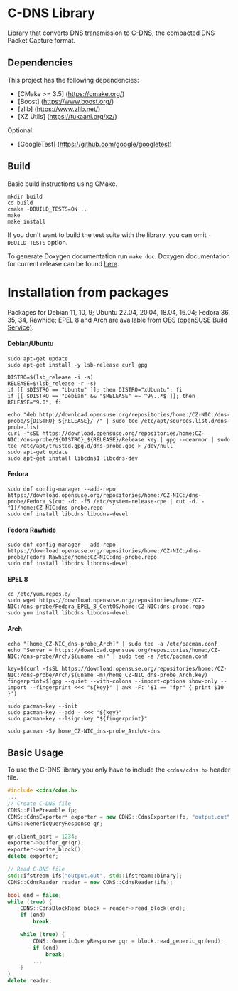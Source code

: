 # C-DNS Library

Library that converts DNS transmission to [C-DNS](https://tools.ietf.org/html/rfc8618), the compacted DNS Packet Capture format.

## Dependencies

This project has the following dependencies:

* [CMake >= 3.5] (https://cmake.org/)
* [Boost] (https://www.boost.org/)
* [zlib] (https://www.zlib.net/)
* [XZ Utils] (https://tukaani.org/xz/)

Optional:
* [GoogleTest] (https://github.com/google/googletest)

## Build

Basic build instructions using CMake.
```shell
mkdir build
cd build
cmake -DBUILD_TESTS=ON ..
make
make install
```
If you don't want to build the test suite with the library, you can omit `-DBUILD_TESTS` option.

To generate Doxygen documentation run `make doc`. Doxygen documentation for current release can be found [here](https://knot.pages.nic.cz/c-dns/).

# Installation from packages
Packages for Debian 11, 10, 9; Ubuntu 22.04, 20.04, 18.04, 16.04; Fedora 36, 35, 34, Rawhide;
EPEL 8 and Arch are available from [OBS (openSUSE Build Service)](https://build.opensuse.org/project/show/home:CZ-NIC:dns-probe).

#### Debian/Ubuntu
```shell
sudo apt-get update
sudo apt-get install -y lsb-release curl gpg

DISTRO=$(lsb_release -i -s)
RELEASE=$(lsb_release -r -s)
if [[ $DISTRO == "Ubuntu" ]]; then DISTRO="xUbuntu"; fi
if [[ $DISTRO == "Debian" && "$RELEASE" =~ ^9\..*$ ]]; then RELEASE="9.0"; fi

echo "deb http://download.opensuse.org/repositories/home:/CZ-NIC:/dns-probe/${DISTRO}_${RELEASE}/ /" | sudo tee /etc/apt/sources.list.d/dns-probe.list
curl -fsSL https://download.opensuse.org/repositories/home:CZ-NIC:/dns-probe/${DISTRO}_${RELEASE}/Release.key | gpg --dearmor | sudo tee /etc/apt/trusted.gpg.d/dns-probe.gpg > /dev/null
sudo apt-get update
sudo apt-get install libcdns1 libcdns-dev
```

#### Fedora
```shell
sudo dnf config-manager --add-repo https://download.opensuse.org/repositories/home:/CZ-NIC:/dns-probe/Fedora_$(cut -d: -f5 /etc/system-release-cpe | cut -d. -f1)/home:CZ-NIC:dns-probe.repo
sudo dnf install libcdns libcdns-devel
```

#### Fedora Rawhide
```shell
sudo dnf config-manager --add-repo https://download.opensuse.org/repositories/home:/CZ-NIC:/dns-probe/Fedora_Rawhide/home:CZ-NIC:dns-probe.repo
sudo dnf install libcdns libcdns-devel
```

#### EPEL 8
```shell
cd /etc/yum.repos.d/
sudo wget https://download.opensuse.org/repositories/home:/CZ-NIC:/dns-probe/Fedora_EPEL_8_CentOS/home:CZ-NIC:dns-probe.repo
sudo yum install libcdns libcdns-devel
```

#### Arch
```shell
echo "[home_CZ-NIC_dns-probe_Arch]" | sudo tee -a /etc/pacman.conf
echo "Server = https://download.opensuse.org/repositories/home:/CZ-NIC:/dns-probe/Arch/$(uname -m)" | sudo tee -a /etc/pacman.conf

key=$(curl -fsSL https://download.opensuse.org/repositories/home:/CZ-NIC:/dns-probe/Arch/$(uname -m)/home_CZ-NIC_dns-probe_Arch.key)
fingerprint=$(gpg --quiet --with-colons --import-options show-only --import --fingerprint <<< "${key}" | awk -F: '$1 == "fpr" { print $10 }')

sudo pacman-key --init
sudo pacman-key --add - <<< "${key}"
sudo pacman-key --lsign-key "${fingerprint}"

sudo pacman -Sy home_CZ-NIC_dns-probe_Arch/c-dns
```

## Basic Usage

To use the C-DNS library you only have to include the `<cdns/cdns.h>` header file.
```cpp
#include <cdns/cdns.h>
...
// Create C-DNS file
CDNS::FilePreamble fp;
CDNS::CdnsExporter* exporter = new CDNS::CdnsExporter(fp, "output.out", CDNS::CborOutputCompression::NO_COMPRESSION);
CDNS::GenericQueryResponse qr;

qr.client_port = 1234;
exporter->buffer_qr(qr);
exporter->write_block();
delete exporter;

// Read C-DNS file
std::ifstream ifs("output.out", std::ifstream::binary);
CDNS::CdnsReader reader = new CDNS::CdnsReader(ifs);

bool end = false;
while (true) {
    CDNS::CdnsBlockRead block = reader->read_block(end);
    if (end)
        break;

    while (true) {
        CDNS::GenericQueryResponse gqr = block.read_generic_qr(end);
        if (end)
            break;
        ...
    }
}
delete reader;
```
